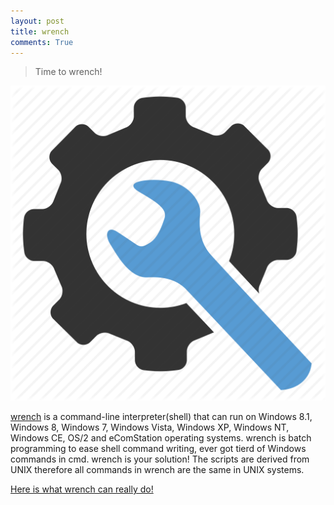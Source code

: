 ```yaml
---
layout: post
title: wrench
comments: True
---
```



> Time to wrench!


![image](https://raw.githubusercontent.com/Gochojr/blogsite/gh-pages/images/wrenchaa.png)


[wrench](https://bitbucket.org/gochojr/wrench/) is a command-line interpreter(shell) that can run on Windows 8.1, Windows 8, Windows 7, Windows Vista, Windows XP, Windows NT, Windows CE, OS/2 and eComStation operating systems.
wrench is batch programming to ease shell command writing, ever got tierd of Windows commands in cmd. wrench is your solution! The scripts are derived from UNIX therefore all commands in wrench are the same in UNIX systems.

[Here is what wrench can really do!](https://bitbucket.org/gochojr/wrench/)
